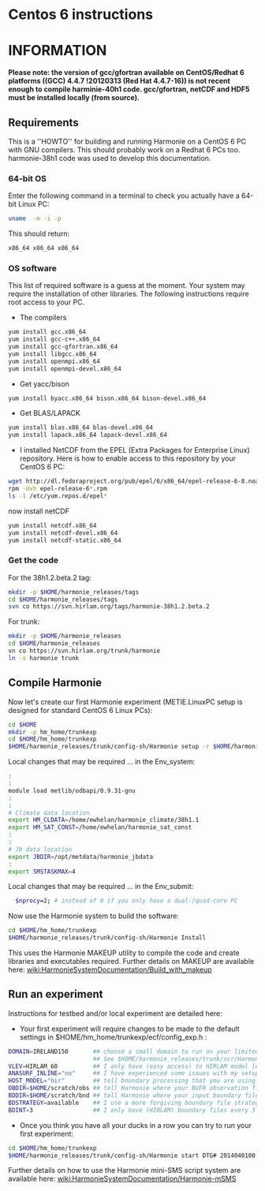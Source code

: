 # Centos 6 instructions

# INFORMATION

**Please note: the version of gcc/gfortran available on CentOS/Redhat 6 platforms ((GCC) 4.4.7 !20120313 (Red Hat 4.4.7-16)) is not recent enough to compile harminie-40h1 code. gcc/gfortran, netCDF and HDF5 must be installed locally (from source).**

## Requirements
This is a ''HOWTO'' for building and running Harmonie on a CentOS 6 PC with GNU compilers. This should probably work on a Redhat 6 PCs too. harmonie-38h1 code was used to develop this documentation.

### 64-bit OS
Enter the following command in a terminal to check you actually have a 64-bit Linux PC:
```bash
uname  -m -i -p
```
This should return:
```bash
x86_64 x86_64 x86_64
```

### OS software
This list of required software is a guess at the moment. Your system may require the installation of other libraries. The following instructions require root access to your PC.
 * The compilers
```bash
yum install gcc.x86_64
yum install gcc-c++.x86_64
yum install gcc-gfortran.x86_64
yum install libgcc.x86_64
yum install openmpi.x86_64
yum install openmpi-devel.x86_64
```

 * Get yacc/bison
```bash
yum install byacc.x86_64 bison.x86_64 bison-devel.x86_64
```

 * Get BLAS/LAPACK
```bash
yum install blas.x86_64 blas-devel.x86_64
yum install lapack.x86_64 lapack-devel.x86_64
```

 * I installed NetCDF from the EPEL (Extra Packages for Enterprise Linux) repository. Here is how to enable access to this repository by your CentOS 6 PC:
```bash
wget http://dl.fedoraproject.org/pub/epel/6/x86_64/epel-release-6-8.noarch.rpm
rpm -Uvh epel-release-6*.rpm
ls -1 /etc/yum.repos.d/epel*
```
 now install netCDF
```bash
yum install netcdf.x86_64
yum install netcdf-devel.x86_64
yum install netcdf-static.x86_64
```

### Get the code

For the 38h1.2.beta.2 tag:
```bash
mkdir -p $HOME/harmonie_releases/tags
cd $HOME/harmonie_releases/tags
svn co https://svn.hirlam.org/tags/harmonie-38h1.2.beta.2
```

For trunk:
```bash
mkdir -p $HOME/harmonie_releases
cd $HOME/harmonie_releases
vn co https://svn.hirlam.org/trunk/harmonie 
ln -s harmonie trunk
```

## Compile Harmonie
Now let's create our first Harmonie experiment (METIE.LinuxPC setup is designed for standard CentOS 6 Linux PCs):
```bash
cd $HOME
mkdir -p hm_home/trunkexp
cd $HOME/hm_home/trunkexp
$HOME/harmonie_releases/trunk/config-sh/Harmonie setup -r $HOME/harmonie_releases/trunk -h METIE.LinuxPC
```

Local changes that may be required ... in the Env_system:
```bash
:
:
module load metlib/odbapi/0.9.31-gnu
:
:
# Climate data location
export HM_CLDATA=/home/ewhelan/harmonie_climate/38h1.1
export HM_SAT_CONST=/home/ewhelan/harmonie_sat_const
:
:
# Jb data location
export JBDIR=/opt/metdata/harmonie_jbdata
:
export SMSTASKMAX=4
```

Local changes that may be required ... in the Env_submit:
```bash
  $nprocy=2; # instead of 8 if you only have a dual-/quad-core PC
```

Now use the Harmonie system to build the software:
```bash
cd $HOME/hm_home/trunkexp
$HOME/harmonie_releases/trunk/config-sh/Harmonie Install
```
This uses the Harmonie MAKEUP utility to compile the code and create libraries and executables required. Further details on MAKEUP are available here: [wiki:HarmonieSystemDocumentation/Build_with_makeup](HarmonieSystemDocumentation/Build_with_makeup)

## Run an experiment
Instructions for testbed and/or local experiment are detailed here:
 * Your first experiment will require changes to be made to the default settings in $HOME/hm_home/trunkexp/ecf/config_exp.h :
```bash
DOMAIN=IRELAND150       ## choose a small domain to run on your limited PC.
                        ## See $HOME/harmonie_releases/trunk/scr/Harmonie_domains.pm for existing definitions
VLEV=HIRLAM_60          ## I only have (easy access) to HIRLAM model level files on my PC 
ANASURF_INLINE="no"     ## I have experienced some issues with my setup calling SODA from inside CANARI
HOST_MODEL="hir"        ## tell boundary processing that you are using HIRLAM model boundary files
OBDIR=$HOME/scratch/obs ## tell Harmonie where your BUFR observation files are
BDDIR=$HOME/scratch/bnd ## tell Harmonie where your input boundary files are (HIRLAM or IFS files normally)
BDSTRATEGY=available    ## I use a more forgiving boundary file strategy
BDINT=3                 ## I only have (HIRLAM) boundary files every 3 hours
```

 * Once you think you have all your ducks in a row you can try to run your first experiment:
```bash
cd $HOME/hm_home/trunkexp
$HOME/harmonie_releases/trunk/config-sh/Harmonie start DTG# 2014040100 DTGEND2014040112 LL# 03 BUILDno
```

Further details on how to use the Harmonie mini-SMS script system are available here: [wiki:HarmonieSystemDocumentation/Harmonie-mSMS](HarmonieSystemDocumentation/Harmonie-mSMS)
